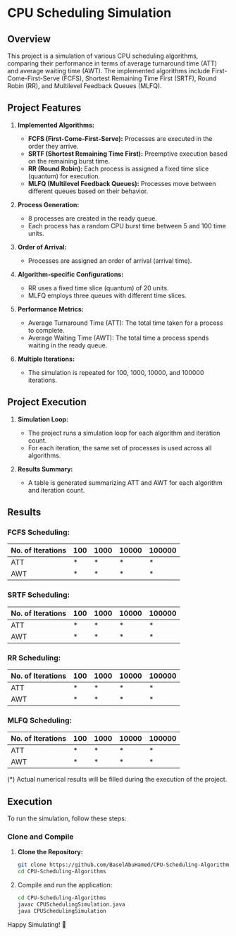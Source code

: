 # CPU Scheduling Simulation

## Overview

This project is a simulation of various CPU scheduling algorithms, comparing their performance in terms of average turnaround time (ATT) and average waiting time (AWT). The implemented algorithms include First-Come-First-Serve (FCFS), Shortest Remaining Time First (SRTF), Round Robin (RR), and Multilevel Feedback Queues (MLFQ).

## Project Features

1. **Implemented Algorithms:**
   - **FCFS (First-Come-First-Serve):** Processes are executed in the order they arrive.
   - **SRTF (Shortest Remaining Time First):** Preemptive execution based on the remaining burst time.
   - **RR (Round Robin):** Each process is assigned a fixed time slice (quantum) for execution.
   - **MLFQ (Multilevel Feedback Queues):** Processes move between different queues based on their behavior.

2. **Process Generation:**
   - 8 processes are created in the ready queue.
   - Each process has a random CPU burst time between 5 and 100 time units.

3. **Order of Arrival:**
   - Processes are assigned an order of arrival (arrival time).

4. **Algorithm-specific Configurations:**
   - RR uses a fixed time slice (quantum) of 20 units.
   - MLFQ employs three queues with different time slices.

5. **Performance Metrics:**
   - Average Turnaround Time (ATT): The total time taken for a process to complete.
   - Average Waiting Time (AWT): The total time a process spends waiting in the ready queue.

6. **Multiple Iterations:**
   - The simulation is repeated for 100, 1000, 10000, and 100000 iterations.

## Project Execution

1. **Simulation Loop:**
   - The project runs a simulation loop for each algorithm and iteration count.
   - For each iteration, the same set of processes is used across all algorithms.

2. **Results Summary:**
   - A table is generated summarizing ATT and AWT for each algorithm and iteration count.

## Results

### FCFS Scheduling:

| No. of Iterations | 100    | 1000   | 10000  | 100000 |
|-------------------|--------|--------|--------|--------|
| ATT               | *      | *      | *      | *      |
| AWT               | *      | *      | *      | *      |

### SRTF Scheduling:

| No. of Iterations | 100    | 1000   | 10000  | 100000 |
|-------------------|--------|--------|--------|--------|
| ATT               | *      | *      | *      | *      |
| AWT               | *      | *      | *      | *      |

### RR Scheduling:

| No. of Iterations | 100    | 1000   | 10000  | 100000 |
|-------------------|--------|--------|--------|--------|
| ATT               | *      | *      | *      | *      |
| AWT               | *      | *      | *      | *      |

### MLFQ Scheduling:

| No. of Iterations | 100    | 1000   | 10000  | 100000 |
|-------------------|--------|--------|--------|--------|
| ATT               | *      | *      | *      | *      |
| AWT               | *      | *      | *      | *      |

(*) Actual numerical results will be filled during the execution of the project.

## Execution

To run the simulation, follow these steps:

### Clone and Compile

1. **Clone the Repository:**
   ```bash
   git clone https://github.com/BaselAbuHamed/CPU-Scheduling-Algorithms-.git
   cd CPU-Scheduling-Algorithms
   ```

2. Compile and run the application:

    ```bash
    cd CPU-Scheduling-Algorithms
    javac CPUSchedulingSimulation.java
    java CPUSchedulingSimulation
    ```


Happy Simulating! 🚀
